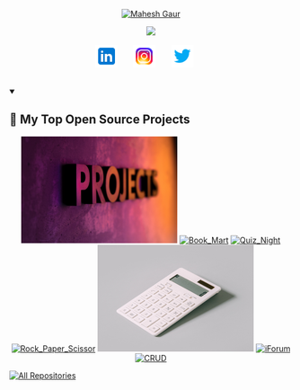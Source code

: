 <!--
**MaheshGaur04/MaheshGaur04** is a ✨ _special_ ✨ repository because its `README.md` (this file) appears on your GitHub profile.

Here are some ideas to get you started:

- 🔭 I’m currently working on ...
- 🌱 I’m currently learning ...
- 👯 I’m looking to collaborate on ...
- 🤔 I’m looking for help with ...
- 💬 Ask me about ...
- 📫 How to reach me: ...
- 😄 Pronouns: ...
- ⚡ Fun fact: ...
-->

<p align="center">
  <a href="https://github.com/MaheshGaur04">
    <img src="" alt="Mahesh Gaur" /></a>
</p>

<p align="center">
  <!-- Typing SVG by MaheshGaur04 - https://github.com/MaheshGaur04/readme-typing-svg -->
  <a href="https://github.com/MaheshGaur04/readme-typing-svg">
    <img src="https://readme-typing-svg.demolab.com/?lines=Software-Developer;Full-Stack%20Web%20Developer;Experienced%20Web%20Designer;2%2B%20years%20of%20Coding%20Experience;I'm%20a%20Freelancer;Always%20Learning%20New%20Things&font=Fira%20Code&center=true&width=455&height=48&color=f75c7e&vCenter=true&pause=1000&size=25" /></a>
</p>

<p align="center">
  <a href="https://www.linkedin.com/in/mahesh-gaur-6b5655276/"><img width="40px" alt="Linkedln" title="Linkedln" src="logo/icons8-linkedin-48.png"/></a>
  &#8287;&#8287;&#8287;&#8287;&#8287;
  <a href="https://www.instagram.com/mahesh.gaur07/"><img width="40px" alt="Instagram" title="Instagram" src="logo/icons8-instagram-48.png"/></a>
  &#8287;&#8287;&#8287;&#8287;&#8287;
  <a href="https://twitter.com/MaheshG87173503"><img width="40px" alt="Twitter" title="Twitter" src="logo/icons8-twitter-logo-48.png"/></a>
  &#8287;&#8287;&#8287;&#8287;&#8287;
</p>
<br>
<details open> 
  <summary><h2>📘 My Top Open Source Projects</h2></summary>

  <p align="center">
    <a href="https://github.com/MaheshGaur04/Multi_Full_Stack_Beginner_Project"><img width="278" height="190" src="logo/project.jpg" alt="12_Mini_Projects"></a>
    <a href="https://github.com/MaheshGaur04/Book_Mart"><img width="278" height="190" src="" alt="Book_Mart"></a>
    <a href="https://github.com/MaheshGaur04/Quiz_Night"><img width="278" height="190" src="" alt="Quiz_Night"></a>
    <a href="https://github.com/MaheshGaur04/Rock_paper_Scissor_Game"><img width="278" height="190" src="" alt="Rock_Paper_Scissor"></a>
    <a href="https://github.com/MaheshGaur04/Calculator"><img width="278" height="190" src="logo/calculator.jpg" alt="2_Calculator"></a>
    <a href="https://github.com/MaheshGaur04/Forum-and-login-system"><img width="278" height="190" src="" alt="iForum"></a>
    <a href="https://github.com/MaheshGaur04/Crud"><img width="278" height="190" src="" alt="CRUD"></a>
  </p>

<a href="https://github.com/MaheshGaur04?tab=repositories"><img alt="All Repositories" title="All Repositories" src="https://custom-icon-badges.demolab.com/badge/-Click%20Here%20For%20All%20My%20Repos-1F222E?style=for-the-badge&logoColor=white&logo=repo"/></a>

</details>
